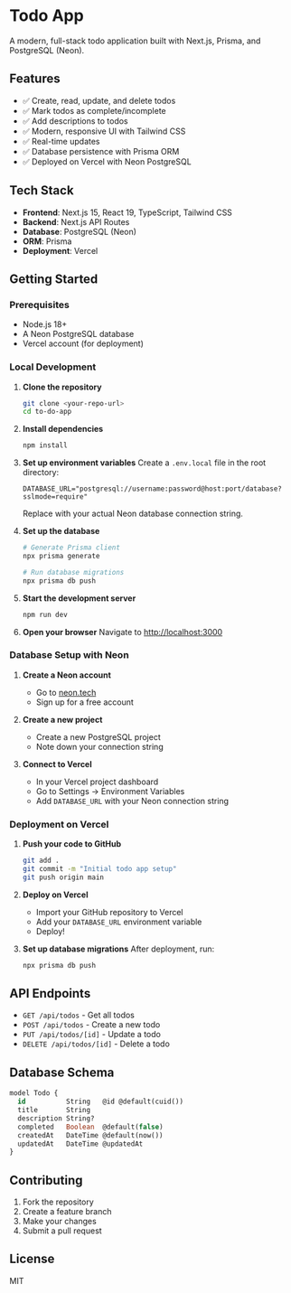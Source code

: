 # Todo App

A modern, full-stack todo application built with Next.js, Prisma, and PostgreSQL (Neon).

## Features

- ✅ Create, read, update, and delete todos
- ✅ Mark todos as complete/incomplete
- ✅ Add descriptions to todos
- ✅ Modern, responsive UI with Tailwind CSS
- ✅ Real-time updates
- ✅ Database persistence with Prisma ORM
- ✅ Deployed on Vercel with Neon PostgreSQL

## Tech Stack

- **Frontend**: Next.js 15, React 19, TypeScript, Tailwind CSS
- **Backend**: Next.js API Routes
- **Database**: PostgreSQL (Neon)
- **ORM**: Prisma
- **Deployment**: Vercel

## Getting Started

### Prerequisites

- Node.js 18+ 
- A Neon PostgreSQL database
- Vercel account (for deployment)

### Local Development

1. **Clone the repository**
   ```bash
   git clone <your-repo-url>
   cd to-do-app
   ```

2. **Install dependencies**
   ```bash
   npm install
   ```

3. **Set up environment variables**
   Create a `.env.local` file in the root directory:
   ```env
   DATABASE_URL="postgresql://username:password@host:port/database?sslmode=require"
   ```
   
   Replace with your actual Neon database connection string.

4. **Set up the database**
   ```bash
   # Generate Prisma client
   npx prisma generate
   
   # Run database migrations
   npx prisma db push
   ```

5. **Start the development server**
   ```bash
   npm run dev
   ```

6. **Open your browser**
   Navigate to [http://localhost:3000](http://localhost:3000)

### Database Setup with Neon

1. **Create a Neon account**
   - Go to [neon.tech](https://neon.tech)
   - Sign up for a free account

2. **Create a new project**
   - Create a new PostgreSQL project
   - Note down your connection string

3. **Connect to Vercel**
   - In your Vercel project dashboard
   - Go to Settings → Environment Variables
   - Add `DATABASE_URL` with your Neon connection string

### Deployment on Vercel

1. **Push your code to GitHub**
   ```bash
   git add .
   git commit -m "Initial todo app setup"
   git push origin main
   ```

2. **Deploy on Vercel**
   - Import your GitHub repository to Vercel
   - Add your `DATABASE_URL` environment variable
   - Deploy!

3. **Set up database migrations**
   After deployment, run:
   ```bash
   npx prisma db push
   ```

## API Endpoints

- `GET /api/todos` - Get all todos
- `POST /api/todos` - Create a new todo
- `PUT /api/todos/[id]` - Update a todo
- `DELETE /api/todos/[id]` - Delete a todo

## Database Schema

```sql
model Todo {
  id          String   @id @default(cuid())
  title       String
  description String?
  completed   Boolean  @default(false)
  createdAt   DateTime @default(now())
  updatedAt   DateTime @updatedAt
}
```

## Contributing

1. Fork the repository
2. Create a feature branch
3. Make your changes
4. Submit a pull request

## License

MIT 
